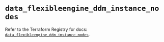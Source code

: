 # `data_flexibleengine_ddm_instance_nodes`

Refer to the Terraform Registry for docs: [`data_flexibleengine_ddm_instance_nodes`](https://registry.terraform.io/providers/flexibleenginecloud/flexibleengine/1.46.0/docs/data-sources/ddm_instance_nodes).
